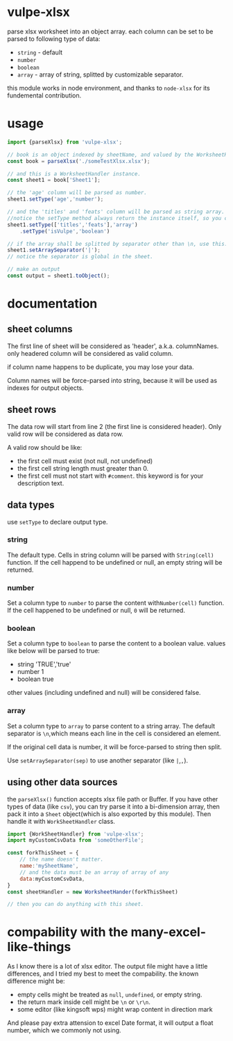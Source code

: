 # vulpe-xlsx

parse xlsx worksheet into an object array. each column can be set to be parsed to following type of data:
* `string` - default
* `number`
* `boolean`
* `array` - array of string, splitted by customizable separator.

this module works in node environment, and thanks to `node-xlsx` for its fundemental contribution.

# usage

```javascript
import {parseXlsx} from 'vulpe-xlsx';

// book is an object indexed by sheetName, and valued by the WorksheetHandler class.
const book = parseXlsx('./someTestXlsx.xlsx');

// and this is a WorksheetHandler instance.
const sheet1 = book['Sheet1'];

// the 'age' column will be parsed as number.
sheet1.setType('age','number');

// and the 'titles' and 'feats' column will be parsed as string array.
//notice the setType method always return the instance itself, so you can chain it.
sheet1.setType(['titles','feats'],'array')
    .setType('isVulpe','boolean')

// if the array shall be splitted by separator other than \n, use this:
sheet1.setArraySeparator('|');
// notice the separator is global in the sheet.

// make an output
const output = sheet1.toObject();

```

# documentation

## sheet columns
The first line of sheet will be considered as 'header', a.k.a. columnNames. only headered column will be considered as valid column.

if column name happens to be duplicate, you may lose your data.

Column names will be force-parsed into string, because it will be used as indexes for output objects.

## sheet rows
The data row will start from line 2 (the first line is considered header). Only valid row will be considered as data row. 

A valid row should be like:
* the first cell must exist (not null, not undefined)
* the first cell string length must greater than 0.
* the first cell must not start with `#comment`. this keyword is for your description text.


## data types
use `setType` to declare output type.
### string
The default type. Cells in string column will be parsed with `String(cell)` function. If the cell happend to be undefined or null, an empty string will be returned.

### number
Set a column type to `number` to parse the content with`Number(cell)` function. If the cell happened to be undefined or null, `0` will be returned.

### boolean
Set a column type to `boolean` to parse the content to a boolean value. values like below will be parsed to true:
* string 'TRUE','true'
* number 1
* boolean true

other values (including undefined and null) will be considered false.

### array
Set a column type to `array` to parse content to a string array. The default separator is `\n`,which means each line in the cell is considered an element. 

If the original cell data is number, it will be force-parsed to string then split.

Use `setArraySeparator(sep)` to use another separator (like `|`,`,`).


## using other data sources
the `parseXlsx()` function accepts xlsx file path or Buffer. If you have other types of data (like `csv`), you can try parse it into a bi-dimension array, then pack it into a `Sheet` object(which is also exported by this module). Then handle it with `WorkSheetHandler` class.

```javascript
import {WorkSheetHandler} from 'vulpe-xlsx';
import myCustomCsvData from 'someOtherFile';

const forkThisSheet = {
    // the name doesn't matter.
    name:'mySheetName',
    // and the data must be an array of array of any
    data:myCustomCsvData,
}
const sheetHandler = new WorksheetHander(forkThisSheet)

// then you can do anything with this sheet.
```

# compability with the many-excel-like-things
As I know there is a lot of xlsx editor. The output file might have a little differences, and I tried my best to meet the compability. the known difference might be:
* empty cells might be treated as `null`, `undefined`, or empty string.
* the return mark inside cell might be `\n` or `\r\n`.
* some editor (like kingsoft wps) might wrap content in direction mark

And please pay extra attension to excel Date format, it will output a float number, which we commonly not using.